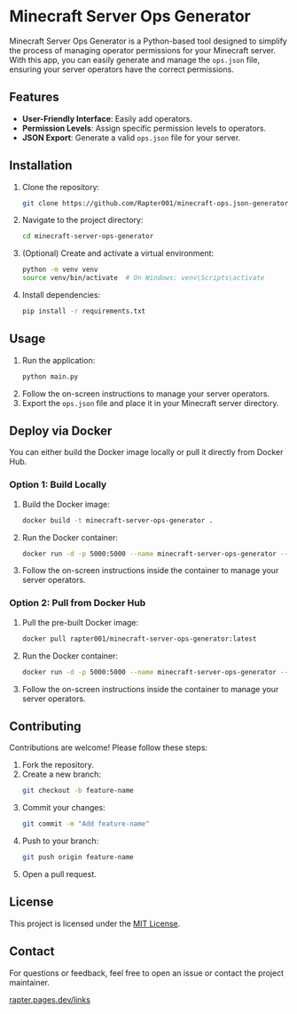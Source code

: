 # Minecraft Server Ops Generator
Minecraft Server Ops Generator is a Python-based tool designed to simplify the process of managing operator permissions for your Minecraft server. With this app, you can easily generate and manage the `ops.json` file, ensuring your server operators have the correct permissions.

## Features

- **User-Friendly Interface**: Easily add operators.
- **Permission Levels**: Assign specific permission levels to operators.
- **JSON Export**: Generate a valid `ops.json` file for your server.

## Installation

1. Clone the repository:
    ```bash
    git clone https://github.com/Rapter001/minecraft-ops.json-generator.git
    ```
2. Navigate to the project directory:
    ```bash
    cd minecraft-server-ops-generator
    ```
3. (Optional) Create and activate a virtual environment:
    ```bash
    python -m venv venv
    source venv/bin/activate  # On Windows: venv\Scripts\activate
    ```
4. Install dependencies:
    ```bash
    pip install -r requirements.txt
    ```

## Usage

1. Run the application:
    ```bash
    python main.py
    ```
2. Follow the on-screen instructions to manage your server operators.
3. Export the `ops.json` file and place it in your Minecraft server directory.

## Deploy via Docker

You can either build the Docker image locally or pull it directly from Docker Hub.

### Option 1: Build Locally
1. Build the Docker image:
    ```bash
    docker build -t minecraft-server-ops-generator .
    ```
2. Run the Docker container:
    ```bash
    docker run -d -p 5000:5000 --name minecraft-server-ops-generator --restart=on-failure rapter001/minecraft-server-ops-generator:latest
    ```

3. Follow the on-screen instructions inside the container to manage your server operators.

### Option 2: Pull from Docker Hub

1. Pull the pre-built Docker image:
    ```bash
    docker pull rapter001/minecraft-server-ops-generator:latest
    ```
2. Run the Docker container:
    ```bash
    docker run -d -p 5000:5000 --name minecraft-server-ops-generator --restart=on-failure rapter001/minecraft-server-ops-generator:latest
    ```

3. Follow the on-screen instructions inside the container to manage your server operators.

## Contributing

Contributions are welcome! Please follow these steps:

1. Fork the repository.
2. Create a new branch:
    ```bash
    git checkout -b feature-name
    ```
3. Commit your changes:
    ```bash
    git commit -m "Add feature-name"
    ```
4. Push to your branch:
    ```bash
    git push origin feature-name
    ```
5. Open a pull request.

## License

This project is licensed under the [MIT License](LICENSE).

## Contact

For questions or feedback, feel free to open an issue or contact the project maintainer.

[rapter.pages.dev/links](https://rapter.pages.dev/links)
